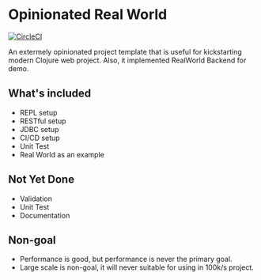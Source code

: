 # Opinionated Real World 

[![CircleCI](https://circleci.com/gh/zerg000000/realworld.svg?style=svg)](https://circleci.com/gh/zerg000000/realworld)

An extermely opinionated project template that is useful for kickstarting modern Clojure web project. Also, it implemented RealWorld Backend for demo.

## What's included

* REPL setup
* RESTful setup
* JDBC setup 
* CI/CD setup
* Unit Test
* Real World as an example

## Not Yet Done

* Validation
* Unit Test
* Documentation

## Non-goal

* Performance is good, but performance is never the primary goal. 
* Large scale is non-goal, it will never suitable for using in 100k/s project.
